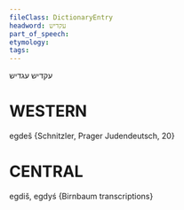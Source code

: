 ```yaml
---
fileClass: DictionaryEntry
headword: עקדיש
part_of_speech: 
etymology: 
tags: 
---
```

עקדיש
עגדיש

WESTERN
========

egdeš {Schnitzler, Prager Judendeutsch, 20}

CENTRAL
========

egdiš, egdyś {Birnbaum transcriptions}